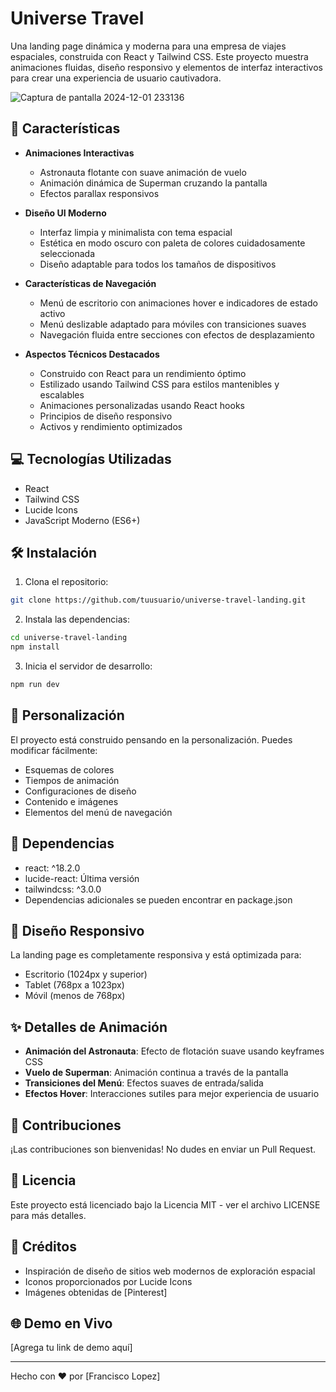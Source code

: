 # Universe Travel

Una landing page dinámica y moderna para una empresa de viajes espaciales, construida con React y Tailwind CSS. Este proyecto muestra animaciones fluidas, diseño responsivo y elementos de interfaz interactivos para crear una experiencia de usuario cautivadora.

![Captura de pantalla 2024-12-01 233136](https://github.com/user-attachments/assets/f24171bf-43b0-4f00-beec-ff0cf9eb92b7)


## 🚀 Características

- **Animaciones Interactivas**
  - Astronauta flotante con suave animación de vuelo
  - Animación dinámica de Superman cruzando la pantalla
  - Efectos parallax responsivos

- **Diseño UI Moderno**
  - Interfaz limpia y minimalista con tema espacial
  - Estética en modo oscuro con paleta de colores cuidadosamente seleccionada
  - Diseño adaptable para todos los tamaños de dispositivos

- **Características de Navegación**
  - Menú de escritorio con animaciones hover e indicadores de estado activo
  - Menú deslizable adaptado para móviles con transiciones suaves
  - Navegación fluida entre secciones con efectos de desplazamiento

- **Aspectos Técnicos Destacados**
  - Construido con React para un rendimiento óptimo
  - Estilizado usando Tailwind CSS para estilos mantenibles y escalables
  - Animaciones personalizadas usando React hooks
  - Principios de diseño responsivo
  - Activos y rendimiento optimizados

## 💻 Tecnologías Utilizadas

- React
- Tailwind CSS
- Lucide Icons
- JavaScript Moderno (ES6+)

## 🛠 Instalación

1. Clona el repositorio:
```bash
git clone https://github.com/tuusuario/universe-travel-landing.git
```

2. Instala las dependencias:
```bash
cd universe-travel-landing
npm install
```

3. Inicia el servidor de desarrollo:
```bash
npm run dev
```

## 🎨 Personalización

El proyecto está construido pensando en la personalización. Puedes modificar fácilmente:
- Esquemas de colores
- Tiempos de animación
- Configuraciones de diseño
- Contenido e imágenes
- Elementos del menú de navegación

## 🔧 Dependencias

- react: ^18.2.0
- lucide-react: Última versión
- tailwindcss: ^3.0.0
- Dependencias adicionales se pueden encontrar en package.json

## 📱 Diseño Responsivo

La landing page es completamente responsiva y está optimizada para:
- Escritorio (1024px y superior)
- Tablet (768px a 1023px)
- Móvil (menos de 768px)

## ✨ Detalles de Animación

- **Animación del Astronauta**: Efecto de flotación suave usando keyframes CSS
- **Vuelo de Superman**: Animación continua a través de la pantalla
- **Transiciones del Menú**: Efectos suaves de entrada/salida
- **Efectos Hover**: Interacciones sutiles para mejor experiencia de usuario

## 🤝 Contribuciones

¡Las contribuciones son bienvenidas! No dudes en enviar un Pull Request.

## 📄 Licencia

Este proyecto está licenciado bajo la Licencia MIT - ver el archivo LICENSE para más detalles.

## 👥 Créditos

- Inspiración de diseño de sitios web modernos de exploración espacial
- Iconos proporcionados por Lucide Icons
- Imágenes obtenidas de [Pinterest]

## 🌐 Demo en Vivo

[Agrega tu link de demo aquí]

---

Hecho con ❤️ por [Francisco Lopez] 
